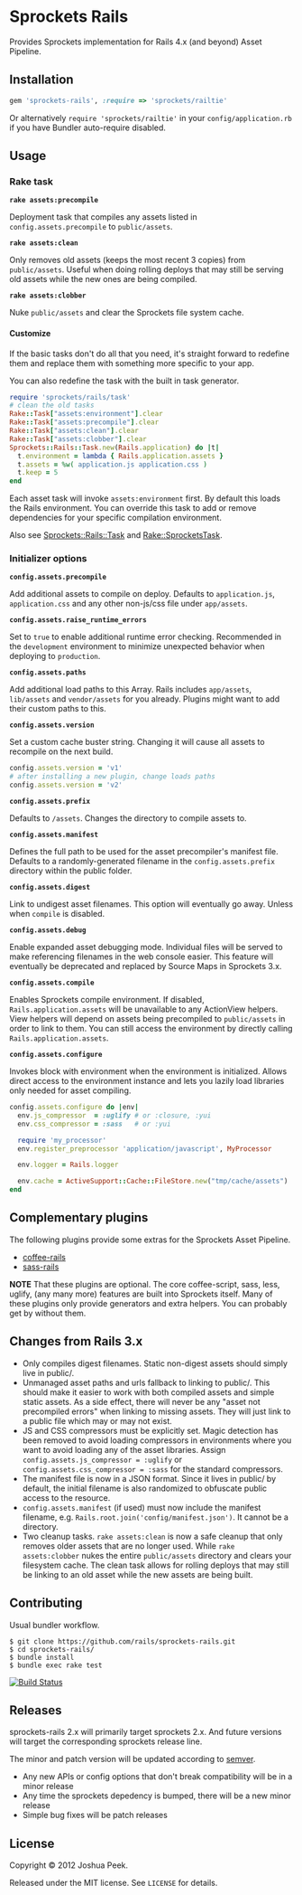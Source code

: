 # Sprockets Rails

Provides Sprockets implementation for Rails 4.x (and beyond) Asset Pipeline.


## Installation

``` ruby
gem 'sprockets-rails', :require => 'sprockets/railtie'
```

Or alternatively `require 'sprockets/railtie'` in your `config/application.rb` if you have Bundler auto-require disabled.


## Usage


### Rake task

**`rake assets:precompile`**

Deployment task that compiles any assets listed in `config.assets.precompile` to `public/assets`.

**`rake assets:clean`**

Only removes old assets (keeps the most recent 3 copies) from `public/assets`. Useful when doing rolling deploys that may still be serving old assets while the new ones are being compiled.

**`rake assets:clobber`**

Nuke `public/assets` and clear the Sprockets file system cache.

#### Customize

If the basic tasks don't do all that you need, it's straight forward to redefine them and replace them with something more specific to your app.

You can also redefine the task with the built in task generator.

``` ruby
require 'sprockets/rails/task'
# clean the old tasks
Rake::Task["assets:environment"].clear
Rake::Task["assets:precompile"].clear
Rake::Task["assets:clean"].clear
Rake::Task["assets:clobber"].clear
Sprockets::Rails::Task.new(Rails.application) do |t|
  t.environment = lambda { Rails.application.assets }
  t.assets = %w( application.js application.css )
  t.keep = 5
end
```

Each asset task will invoke `assets:environment` first. By default this loads the Rails environment. You can override this task to add or remove dependencies for your specific compilation environment.

Also see [Sprockets::Rails::Task](https://github.com/josh/sprockets-rails/blob/master/lib/sprockets/rails/task.rb) and [Rake::SprocketsTask](https://github.com/sstephenson/sprockets/blob/master/lib/rake/sprocketstask.rb).


### Initializer options

**`config.assets.precompile`**

Add additional assets to compile on deploy. Defaults to `application.js`, `application.css` and any other non-js/css file under `app/assets`.

**`config.assets.raise_runtime_errors`**

Set to `true` to enable additional runtime error checking. Recommended in the `development` environment to minimize unexpected behavior when deploying to `production`.

**`config.assets.paths`**

Add additional load paths to this Array. Rails includes `app/assets`, `lib/assets` and `vendor/assets` for you already. Plugins might want to add their custom paths to this.


**`config.assets.version`**

Set a custom cache buster string. Changing it will cause all assets to recompile on the next build.

``` ruby
config.assets.version = 'v1'
# after installing a new plugin, change loads paths
config.assets.version = 'v2'
```

**`config.assets.prefix`**

Defaults to `/assets`. Changes the directory to compile assets to.

**`config.assets.manifest`**

Defines the full path to be used for the asset precompiler's manifest file. Defaults to a randomly-generated filename in the `config.assets.prefix` directory within the public folder.

**`config.assets.digest`**

Link to undigest asset filenames. This option will eventually go away. Unless when `compile` is disabled.

**`config.assets.debug`**

Enable expanded asset debugging mode. Individual files will be served to make referencing filenames in the web console easier. This feature will eventually be deprecated and replaced by Source Maps in Sprockets 3.x.

**`config.assets.compile`**

Enables Sprockets compile environment. If disabled, `Rails.application.assets` will be unavailable to any ActionView helpers. View helpers will depend on assets being precompiled to `public/assets` in order to link to them. You can still access the environment by directly calling `Rails.application.assets`.

**`config.assets.configure`**

Invokes block with environment when the environment is initialized. Allows direct access to the environment instance and lets you lazily load libraries only needed for asset compiling.

``` ruby
config.assets.configure do |env|
  env.js_compressor  = :uglify # or :closure, :yui
  env.css_compressor = :sass   # or :yui

  require 'my_processor'
  env.register_preprocessor 'application/javascript', MyProcessor

  env.logger = Rails.logger

  env.cache = ActiveSupport::Cache::FileStore.new("tmp/cache/assets")
end
```


## Complementary plugins

The following plugins provide some extras for the Sprockets Asset Pipeline.

* [coffee-rails](https://github.com/rails/coffee-rails)
* [sass-rails](https://github.com/rails/sass-rails)

**NOTE** That these plugins are optional. The core coffee-script, sass, less, uglify, (any many more) features are built into Sprockets itself. Many of these plugins only provide generators and extra helpers. You can probably get by without them.


## Changes from Rails 3.x

* Only compiles digest filenames. Static non-digest assets should simply live in public/.
* Unmanaged asset paths and urls fallback to linking to public/. This should make it easier to work with both compiled assets and simple static assets. As a side effect, there will never be any "asset not precompiled errors" when linking to missing assets. They will just link to a public file which may or may not exist.
* JS and CSS compressors must be explicitly set. Magic detection has been removed to avoid loading compressors in environments where you want to avoid loading any of the asset libraries. Assign `config.assets.js_compressor = :uglify` or `config.assets.css_compressor = :sass` for the standard compressors.
* The manifest file is now in a JSON format. Since it lives in public/ by default, the initial filename is also randomized to obfuscate public access to the resource.
* `config.assets.manifest` (if used) must now include the manifest filename, e.g. `Rails.root.join('config/manifest.json')`. It cannot be a directory.
* Two cleanup tasks. `rake assets:clean` is now a safe cleanup that only removes older assets that are no longer used. While `rake assets:clobber` nukes the entire `public/assets` directory and clears your filesystem cache. The clean task allows for rolling deploys that may still be linking to an old asset while the new assets are being built.


## Contributing

Usual bundler workflow.

``` shell
$ git clone https://github.com/rails/sprockets-rails.git
$ cd sprockets-rails/
$ bundle install
$ bundle exec rake test
```

[![Build Status](https://secure.travis-ci.org/rails/sprockets-rails.png)](http://travis-ci.org/rails/sprockets-rails)


## Releases

sprockets-rails 2.x will primarily target sprockets 2.x. And future versions will target the corresponding sprockets release line.

The minor and patch version will be updated according to [semver](http://semver.org/).

* Any new APIs or config options that don't break compatibility will be in a minor release
* Any time the sprockets depedency is bumped, there will be a new minor release
* Simple bug fixes will be patch releases


## License

Copyright &copy; 2012 Joshua Peek.

Released under the MIT license. See `LICENSE` for details.
